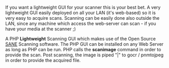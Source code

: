 If you want a lightweight GUI for your scanner this is your best bet. A very lightweight GUI easily deployed on all your LAN (it's web-based) so it is very easy to acquire scans. Scanning can be easily done also outside the LAN, since any machine which access the web-server can scan - if you have your media at the scanner ;)

A PHP **Lightweight** Scanning GUI which makes use of the Open Source [SANE](http://www.sane-project.org/) Scanning software. The PHP GUI can be installed on any Web Server as long as PHP can be run. PHP calls the **scanimage** command in order to provide the scan. Post scanning, the image is piped "|" to gocr / pnmtojpeg in order to provide the acquired file.